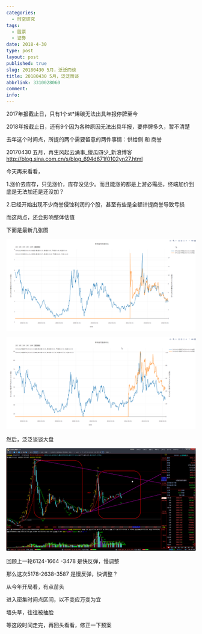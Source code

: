 ```yaml
---
categories:
  - 时空研究
tags:
  - 股票
  - 证券
date: 2018-4-30
type: post
layout: post
published: true
slug: 20180430 5月，泛泛而谈
title: 20180430 5月，泛泛而谈
abbrlink: 3310028060
comment:
info:
---
```

2017年报截止日，只有1个st*烯碳无法出具年报停牌至今

2018年报截止日，还有9个因为各种原因无法出具年报，要停牌多久，暂不清楚

去年这个时间点，所提的两个需要留意的两件事情：供给侧 和 商誉

20170430 五月，再生风起云涌事_傻瓜四少_新浪博客
http://blog.sina.com.cn/s/blog_694d671f0102yn27.html

今天再来看看，

1.涨价去库存，只见涨价，库存没见少。而且能涨的都是上游必需品，终端加价到底是无法加还是还没加？

2.已经开始出现不少商誉侵蚀利润的个股，甚至有些是全额计提商誉导致亏损

而这两点，还会影响整体估值

下面是最新几张图


![20180430-0](/images/20180430-0.gif)


![20180430-1](/images/20180430-1.gif)

然后，泛泛谈谈大盘

![20180430-2](/images/20180430-2.gif)

回顾上一轮6124-1664 -3478 是快反弹，慢调整

那么这次5178-2638-3587 是慢反弹，快调整？

从今年开局看，有点苗头

进入密集时间点区间，以不变应万变为宜

墙头草，往往被抽脸

等这段时间走完，再回头看看，修正一下预案
